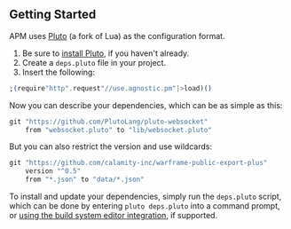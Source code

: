 ## Getting Started

APM uses [Pluto](https://pluto-lang.org/) (a fork of Lua) as the configuration format.

1. Be sure to [install Pluto](https://pluto-lang.org/docs/Getting%20Started), if you haven't already.
2. Create a `deps.pluto` file in your project.
3. Insert the following:
```elixir
;(require"http".request"//use.agnostic.pm"|>load)()
```

Now you can describe your dependencies, which can be as simple as this:

```elixir
git "https://github.com/PlutoLang/pluto-websocket"
    from "websocket.pluto" to "lib/websocket.pluto"
```
But you can also restrict the version and use wildcards:

```elixir
git "https://github.com/calamity-inc/warframe-public-export-plus"
    version "^0.5"
    from "*.json" to "data/*.json"
```

To install and update your dependencies, simply run the `deps.pluto` script, which can be done by entering `pluto deps.pluto` into a command prompt, or [using the build system editor integration](https://pluto-lang.org/docs/Editor%20Integration), if supported.
